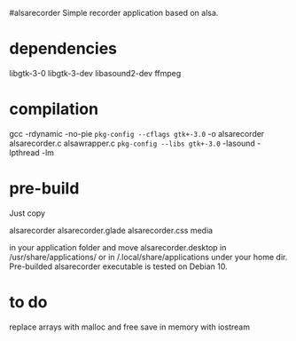 #alsarecorder
Simple recorder application based on alsa.

# dependencies
libgtk-3-0 libgtk-3-dev
libasound2-dev
ffmpeg

# compilation
gcc -rdynamic -no-pie `pkg-config --cflags gtk+-3.0` -o alsarecorder alsarecorder.c alsawrapper.c `pkg-config --libs gtk+-3.0` -lasound -lpthread -lm

# pre-build
Just copy

alsarecorder
alsarecorder.glade
alsarecorder.css
media

in your application folder and move alsarecorder.desktop in /usr/share/applications/ or in /.local/share/applications under your home dir.
Pre-builded alsarecorder executable is tested on Debian 10.

# to do
replace arrays with malloc and free
save in memory with iostream

